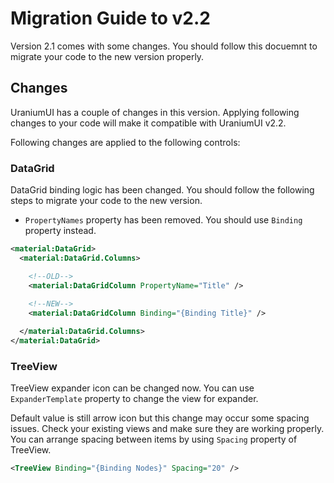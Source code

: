 # Migration Guide to v2.2
Version 2.1 comes with some changes. You should follow this docuemnt to migrate your code to the new version properly.

## Changes
UraniumUI has a couple of changes in this version. Applying following changes to your code will make it compatible with UraniumUI v2.2.

Following changes are applied to the following controls:

### DataGrid
DataGrid binding logic has been changed. You should follow the following steps to migrate your code to the new version.
- `PropertyNames` property has been removed. You should use `Binding` property instead.

```xml
<material:DataGrid>
  <material:DataGrid.Columns>

    <!--OLD-->
    <material:DataGridColumn PropertyName="Title" />
    
    <!--NEW-->
    <material:DataGridColumn Binding="{Binding Title}" />

  </material:DataGrid.Columns>
</material:DataGrid>

```

### TreeView
TreeView expander icon can be changed now. You can use `ExpanderTemplate` property to change the view for expander.

Default value is still arrow icon but this change may occur some spacing issues. Check your existing views and make sure they are working properly. You can arrange spacing between items by using `Spacing` property of TreeView.

```xml
<TreeView Binding="{Binding Nodes}" Spacing="20" />